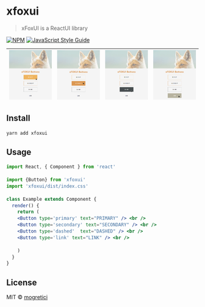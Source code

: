 # xfoxui

> xFoxUI is a ReactUI library

[![NPM](https://img.shields.io/npm/v/xfoxui.svg)](https://www.npmjs.com/package/xfoxui) [![JavaScript Style Guide](https://img.shields.io/badge/code_style-standard-brightgreen.svg)](https://standardjs.com)

| [![PRIMARY](screenshots/screenshot-1.png)](screenshots/screenshot-1.png) | [![SECONDARY](screenshots/screenshot-2.png)](screenshots/screenshot-2.png) | [![DASHED](screenshots/screenshot-3.png)](screenshots/screenshot-3.png) | [![LINK](screenshots/screenshot-4.png)](screenshots/screenshot-4.png) |
| ------------------------------------------------------------------------ | -------------------------------------------------------------------------- | ----------------------------------------------------------------------- | --------------------------------------------------------------------- |

## Install

```bash
yarn add xfoxui
```

## Usage

```jsx
import React, { Component } from 'react'

import {Button} from 'xfoxui'
import 'xfoxui/dist/index.css'

class Example extends Component {
  render() {
    return (
    <Button type='primary' text="PRIMARY" /> <br />
    <Button type='secondary' text="SECONDARY" /> <br />
    <Button type='dashed'  text="DASHED" /> <br />
    <Button type='link' text="LINK" /> <br />

    )
  }
}
```

## License

MIT © [mogretici](https://github.com/mogretici)
